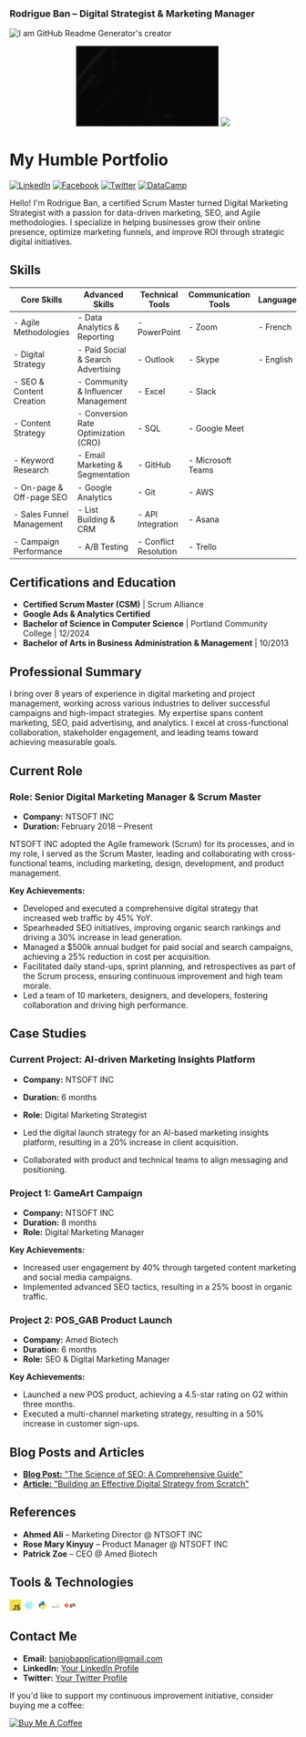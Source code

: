 ### Rodrigue Ban – Digital Strategist & Marketing Manager

![I am GitHub Readme Generator's creator](https://pbs.twimg.com/profile_banners/1670752162627080192/1698632205/1080x360)

<div align="center">
  <img src="https://github.com/kbanr101/kbanr101/raw/main/Black%20%26%20Orange%20Simple%20Welcome%20To%20My%20Channel%20Youtube%20Intro.gif" alt="tech" width="250">
  <img height="150" src="https://camo.githubusercontent.com/62da68eb62b1e5f175f7d1f0191dd89a653d7908feb22d37d4a0ab07365d6791/68747470733a2f2f6d656469612e67697068792e636f6d2f6d656469612f4d3967624264396e6244724f5475314d71782f67697068792e676966"  />
</div>

# My Humble Portfolio

[![LinkedIn](https://img.shields.io/badge/LinkedIn-Connect-blue)](https://www.linkedin.com/in/yourlinkedin)
[![Facebook](https://img.shields.io/badge/Facebook-Connect-1877F2)](https://www.facebook.com/profile.php?id=61552699000536)
[![Twitter](https://img.shields.io/badge/Twitter-Follow-1DA1F2)](https://twitter.com/yourtwitter)
[![DataCamp](https://img.shields.io/badge/DataCamp-Profile-03EF62)](https://www.datacamp.com/portfolio/rodriguekameniban)

Hello! I'm Rodrigue Ban, a certified Scrum Master turned Digital Marketing Strategist with a passion for data-driven marketing, SEO, and Agile methodologies. I specialize in helping businesses grow their online presence, optimize marketing funnels, and improve ROI through strategic digital initiatives.

## Skills

| **Core Skills**            | **Advanced Skills**                        | **Technical Tools**             | **Communication Tools**         | **Languages**                 |
|----------------------------|-------------------------------------------|---------------------------------|---------------------------------|-------------------------------|
| - Agile Methodologies      | - Data Analytics & Reporting               | - PowerPoint                    | - Zoom                          | - French                      |
| - Digital Strategy         | - Paid Social & Search Advertising         | - Outlook                       | - Skype                         | - English                     |
| - SEO & Content Creation   | - Community & Influencer Management        | - Excel                         | - Slack                         |                               |
| - Content Strategy         | - Conversion Rate Optimization (CRO)       | - SQL                           | - Google Meet                   |                               |
| - Keyword Research         | - Email Marketing & Segmentation           | - GitHub                        | - Microsoft Teams               |                               |
| - On-page & Off-page SEO   | - Google Analytics                         | - Git                           | - AWS                           |                               |
| - Sales Funnel Management  | - List Building & CRM                      | - API Integration               | - Asana                         |                               |
| - Campaign Performance     | - A/B Testing                              | - Conflict Resolution           | - Trello                        |                               |

## Certifications and Education
- **Certified Scrum Master (CSM)** | Scrum Alliance
- **Google Ads & Analytics Certified**
- **Bachelor of Science in Computer Science** | Portland Community College | 12/2024
- **Bachelor of Arts in Business Administration & Management** | 10/2013

## Professional Summary
I bring over 8 years of experience in digital marketing and project management, working across various industries to deliver successful campaigns and high-impact strategies. My expertise spans content marketing, SEO, paid advertising, and analytics. I excel at cross-functional collaboration, stakeholder engagement, and leading teams toward achieving measurable goals.

## Current Role

### Role: Senior Digital Marketing Manager & Scrum Master
- **Company:** NTSOFT INC
- **Duration:** February 2018 – Present

NTSOFT INC adopted the Agile framework (Scrum) for its processes, and in my role, I served as the Scrum Master, leading and collaborating with cross-functional teams, including marketing, design, development, and product management.

**Key Achievements:**
- Developed and executed a comprehensive digital strategy that increased web traffic by 45% YoY.
- Spearheaded SEO initiatives, improving organic search rankings and driving a 30% increase in lead generation.
- Managed a $500k annual budget for paid social and search campaigns, achieving a 25% reduction in cost per acquisition.
- Facilitated daily stand-ups, sprint planning, and retrospectives as part of the Scrum process, ensuring continuous improvement and high team morale.
- Led a team of 10 marketers, designers, and developers, fostering collaboration and driving high performance.

## Case Studies

### Current Project: AI-driven Marketing Insights Platform
- **Company:** NTSOFT INC
- **Duration:** 6 months
- **Role:** Digital Marketing Strategist

- Led the digital launch strategy for an AI-based marketing insights platform, resulting in a 20% increase in client acquisition.
- Collaborated with product and technical teams to align messaging and positioning.

### Project 1: GameArt Campaign
- **Company:** NTSOFT INC
- **Duration:** 8 months
- **Role:** Digital Marketing Manager

**Key Achievements:**
- Increased user engagement by 40% through targeted content marketing and social media campaigns.
- Implemented advanced SEO tactics, resulting in a 25% boost in organic traffic.

### Project 2: POS_GAB Product Launch
- **Company:** Amed Biotech
- **Duration:** 6 months
- **Role:** SEO & Digital Marketing Manager

**Key Achievements:**
- Launched a new POS product, achieving a 4.5-star rating on G2 within three months.
- Executed a multi-channel marketing strategy, resulting in a 50% increase in customer sign-ups.

## Blog Posts and Articles

- [**Blog Post:** "The Science of SEO: A Comprehensive Guide"](https://www.banbizkartel.com/post/science-of-seo)
- [**Article:** "Building an Effective Digital Strategy from Scratch"](https://www.banbizkartel.com/post/effective-digital-strategy)

## References

- **Ahmed Ali** – Marketing Director @ NTSOFT INC
- **Rose Mary Kinyuy** – Product Manager @ NTSOFT INC
- **Patrick Zoe** – CEO @ Amed Biotech

## Tools & Technologies

<code><img height="20" src="https://raw.githubusercontent.com/github/explore/80688e429a7d4ef2fca1e82350fe8e3517d3494d/topics/javascript/javascript.png"></code>
<code><img height="20" src="https://raw.githubusercontent.com/github/explore/80688e429a7d4ef2fca1e82350fe8e3517d3494d/topics/react/react.png"></code>
<code><img height="20" src="https://raw.githubusercontent.com/github/explore/80688e429a7d4ef2fca1e82350fe8e3517d3494d/topics/python/python.png"></code>
<code><img height="20" src="https://raw.githubusercontent.com/github/explore/80688e429a7d4ef2fca1e82350fe8e3517d3494d/topics/mysql/mysql.png"></code>
<code><img height="20" src="https://raw.githubusercontent.com/github/explore/80688e429a7d4ef2fca1e82350fe8e3517d3494d/topics/git/git.png"></code>

## Contact Me
- **Email:** [banjobapplication@gmail.com](mailto:banjobapplication@gmail.com)
- **LinkedIn:** [Your LinkedIn Profile](https://www.linkedin.com/in/yourlinkedin)
- **Twitter:** [Your Twitter Profile](https://twitter.com/yourtwitter)

If you'd like to support my continuous improvement initiative, consider buying me a coffee:

<a href="https://www.buymeacoffee.com/kbanr101q" target="_blank"><img src="https://cdn.buymeacoffee.com/buttons/v2/default-red.png" alt="Buy Me A Coffee" width="150"></a>
